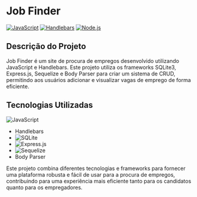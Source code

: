 # Job Finder

[![JavaScript](https://img.shields.io/badge/JavaScript-70%25-yellow?logo=javascript&logoColor=white)](https://www.javascript.com/)
[![Handlebars](https://img.shields.io/badge/Handlebars-30%25-orange?logo=handlebars&logoColor=white)](https://handlebarsjs.com/)
[![Node.js](https://img.shields.io/badge/Node.js-100%25-green?logo=node.js&logoColor=white)](https://nodejs.org/)

## Descrição do Projeto

Job Finder é um site de procura de empregos desenvolvido utilizando JavaScript e Handlebars. Este projeto utiliza os frameworks SQLite3, Express.js, Sequelize e Body Parser para criar um sistema de CRUD, permitindo aos usuários adicionar e visualizar vagas de emprego de forma eficiente.

## Tecnologias Utilizadas

![JavaScript](https://img.shields.io/badge/javascript-%23323330.svg?style=for-the-badge&logo=javascript&logoColor=%23F7DF1E)
- Handlebars
- ![SQLite](https://img.shields.io/badge/sqlite-%2307405e.svg?style=for-the-badge&logo=sqlite&logoColor=white)
- ![Express.js](https://img.shields.io/badge/express.js-%23404d59.svg?style=for-the-badge&logo=express&logoColor=%2361DAFB)
- ![Sequelize](https://img.shields.io/badge/Sequelize-52B0E7?style=for-the-badge&logo=Sequelize&logoColor=white)
- Body Parser

Este projeto combina diferentes tecnologias e frameworks para fornecer uma plataforma robusta e fácil de usar para a procura de empregos, contribuindo para uma experiência mais eficiente tanto para os candidatos quanto para os empregadores.
